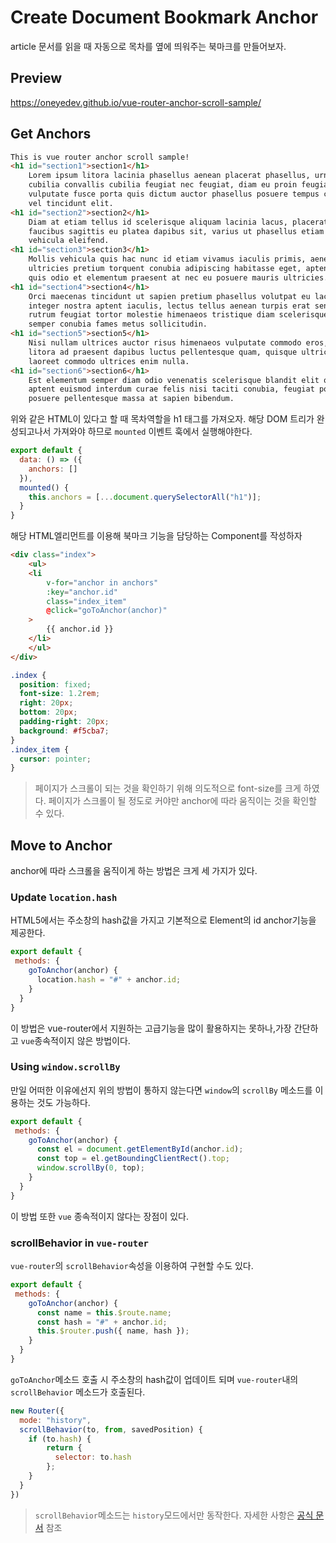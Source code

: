 # Create Document Bookmark Anchor

article 문서를 읽을 때 자동으로 목차를 옆에 띄워주는 북마크를 만들어보자.

## Preview
https://oneyedev.github.io/vue-router-anchor-scroll-sample/

## Get Anchors
```html
This is vue router anchor scroll sample!
<h1 id="section1">section1</h1>
    Lorem ipsum litora lacinia phasellus aenean placerat phasellus, urna sed
    cubilia convallis cubilia feugiat nec feugiat, diam eu proin feugiat
    vulputate fusce porta quis dictum auctor phasellus posuere tempus convallis
    vel tincidunt elit.
<h1 id="section2">section2</h1>
    Diam at etiam tellus id scelerisque aliquam lacinia lacus, placerat habitant
    faucibus sagittis eu platea dapibus sit, varius ut phasellus etiam amet
    vehicula eleifend.
<h1 id="section3">section3</h1>
    Mollis vehicula quis hac nunc id etiam vivamus iaculis primis, aenean
    ultricies pretium torquent conubia adipiscing habitasse eget, aptent orci
    quis odio et elementum praesent at nec eu posuere mauris ultricies.
<h1 id="section4">section4</h1>
    Orci maecenas tincidunt ut sapien pretium phasellus volutpat eu lacus cursus
    integer nostra aptent iaculis, lectus tellus aenean turpis erat senectus
    rutrum feugiat tortor molestie himenaeos tristique diam scelerisque feugiat
    semper conubia fames metus sollicitudin.
<h1 id="section5">section5</h1>
    Nisi nullam ultrices auctor risus himenaeos vulputate commodo eros, augue
    litora ad praesent dapibus luctus pellentesque quam, quisque ultrices
    laoreet commodo ultrices enim nulla.
<h1 id="section6">section6</h1>
    Est elementum semper diam odio venenatis scelerisque blandit elit orci,
    aptent euismod interdum curae felis nisi taciti conubia, feugiat porta
    posuere pellentesque massa at sapien bibendum.
```

위와 같은 HTML이 있다고 할 때 목차역할을 h1 태그를 가져오자. 해당 DOM 트리가 완성되고나서 가져와야 하므로 `mounted` 이벤트 훅에서 실행해야한다.

```js
export default {
  data: () => ({
    anchors: []
  }),
  mounted() {
    this.anchors = [...document.querySelectorAll("h1")];
  }
}
```

해당 HTML엘리먼트를 이용해 북마크 기능을 담당하는 Component를 작성하자
```html
<div class="index">
    <ul>
    <li
        v-for="anchor in anchors"
        :key="anchor.id"
        class="index_item"
        @click="goToAnchor(anchor)"
    >
        {{ anchor.id }}
    </li>
    </ul>
</div>
```

```css
.index {
  position: fixed;
  font-size: 1.2rem;
  right: 20px;
  bottom: 20px;
  padding-right: 20px;
  background: #f5cba7;
}
.index_item {
  cursor: pointer;
}
```

> 페이지가 스크롤이 되는 것을 확인하기 위해 의도적으로 font-size를 크게 하였다. 페이지가 스크롤이 될 정도로 커야만 anchor에 따라 움직이는 것을 확인할 수 있다. 

## Move to Anchor
anchor에 따라 스크롤을 움직이게 하는 방법은 크게 세 가지가 있다.

### Update `location.hash`
HTML5에서는 주소창의 hash값을 가지고 기본적으로 Element의 id anchor기능을 제공한다.  

```js
export default {
 methods: {
    goToAnchor(anchor) {
      location.hash = "#" + anchor.id;
    }
  }
}
``` 
이 방법은 vue-router에서 지원하는 고급기능을 많이 활용하지는 못하나,가장 간단하고 `vue`종속적이지 않은 방법이다. 

### Using `window.scrollBy` 
만일 어떠한 이유에선지 위의 방법이 통하지 않는다면 `window`의 `scrollBy` 메소드를 이용하는 것도 가능하다.

```js
export default {
 methods: {
    goToAnchor(anchor) {
      const el = document.getElementById(anchor.id);
      const top = el.getBoundingClientRect().top;
      window.scrollBy(0, top);
    }
  }
}
```
이 방법 또한 `vue` 종속적이지 않다는 장점이 있다.

### scrollBehavior in `vue-router`
`vue-router`의 `scrollBehavior`속성을 이용하여 구현할 수도 있다.

```js
export default {
 methods: {
    goToAnchor(anchor) {
      const name = this.$route.name;
      const hash = "#" + anchor.id;
      this.$router.push({ name, hash });
    }
  }
}
```
`goToAnchor`메소드 호출 시 주소창의 hash값이 업데이트 되며 `vue-router`내의 `scrollBehavior` 메소드가 호출된다.

```js
new Router({
  mode: "history",
  scrollBehavior(to, from, savedPosition) {
    if (to.hash) {
        return {
          selector: to.hash
        };
    }
  }
})
```
> `scrollBehavior`메소드는 `history`모드에서만 동작한다. 자세한 사항은 [공식 문서](https://router.vuejs.org/guide/advanced/scroll-behavior.html) 참조

